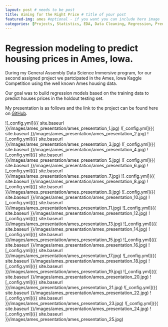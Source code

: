 ```yaml
---
layout: post # needs to be post
title: Aiming for the Right Price # title of your post
featured-img: ames #optional - if you want you can include hero image
categories: [Projects, Statistics, EDA, Data Cleaning, Regression, Prediction]
---
```


# Regression modeling to predict housing prices in Ames, Iowa. 

During my General Assembly Data Science Immersive program, for our second assigned project we partcipated in the Ames, Iowa Kaggle Competition using the well known Ames housing data.

Our goal was to build regression models based on the training data to predict houses prices in the holdout testing set. 

My presentation is as follows and the link to the project can be found here on [GitHub](https://github.com/cdubbs512/ames).


![_config.yml]({{ site.baseurl }}/images/ames_presentation/ames_presentation_1.jpg)
![_config.yml]({{ site.baseurl }}/images/ames_presentation/ames_presentation_2.jpg)
![_config.yml]({{ site.baseurl }}/images/ames_presentation/ames_presentation_3.jpg)
![_config.yml]({{ site.baseurl }}/images/ames_presentation/ames_presentation_4.jpg)
![_config.yml]({{ site.baseurl }}/images/ames_presentation/ames_presentation_5.jpg)
![_config.yml]({{ site.baseurl }}/images/ames_presentation/ames_presentation_6.jpg)
![_config.yml]({{ site.baseurl }}/images/ames_presentation/ames_presentation_7.jpg)
![_config.yml]({{ site.baseurl }}/images/ames_presentation/ames_presentation_8.jpg)
![_config.yml]({{ site.baseurl }}/images/ames_presentation/ames_presentation_9.jpg)
![_config.yml]({{ site.baseurl }}/images/ames_presentation/ames_presentation_10.jpg)
![_config.yml]({{ site.baseurl }}/images/ames_presentation/ames_presentation_11.jpg)
![_config.yml]({{ site.baseurl }}/images/ames_presentation/ames_presentation_12.jpg)
![_config.yml]({{ site.baseurl }}/images/ames_presentation/ames_presentation_13.jpg)
![_config.yml]({{ site.baseurl }}/images/ames_presentation/ames_presentation_14.jpg)
![_config.yml]({{ site.baseurl }}/images/ames_presentation/ames_presentation_15.jpg)
![_config.yml]({{ site.baseurl }}/images/ames_presentation/ames_presentation_16.jpg)
![_config.yml]({{ site.baseurl }}/images/ames_presentation/ames_presentation_17.jpg)
![_config.yml]({{ site.baseurl }}/images/ames_presentation/ames_presentation_18.jpg)
![_config.yml]({{ site.baseurl }}/images/ames_presentation/ames_presentation_19.jpg)
![_config.yml]({{ site.baseurl }}/images/ames_presentation/ames_presentation_20.jpg)
![_config.yml]({{ site.baseurl }}/images/ames_presentation/ames_presentation_21.jpg)
![_config.yml]({{ site.baseurl }}/images/ames_presentation/ames_presentation_22.jpg)
![_config.yml]({{ site.baseurl }}/images/ames_presentation/ames_presentation_23.jpg)
![_config.yml]({{ site.baseurl }}/images/ames_presentation/ames_presentation_24.jpg)
![_config.yml]({{ site.baseurl }}/images/ames_presentation/ames_presentation_25.jpg)
